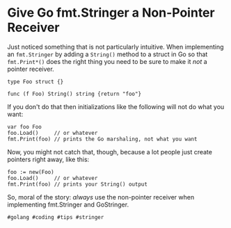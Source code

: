 # Give Go fmt.Stringer a Non-Pointer Receiver

Just noticed something that is not particularly intuitive. When
implementing an `fmt.Stringer` by adding a `String()` method to a struct
in Go so that `fmt.Print*()` does the right thing you need to be sure to
make it *not* a pointer receiver.

```golang
type Foo struct {}

func (f Foo) String() string {return "foo"}
```

If you don't do that then initializations like the following will not do
what you want:

```golang
var foo Foo
foo.Load()     // or whatever
fmt.Print(foo) // prints the Go marshaling, not what you want
```

Now, you might not catch that, though, because a lot people just
create pointers right away, like this:


```golang
foo := new(Foo)
foo.Load()     // or whatever
fmt.Print(foo) // prints your String() output
```

So, moral of the story: *always* use the non-pointer receiver when
implementing fmt.Stringer and GoStringer.

    #golang #coding #tips #stringer
